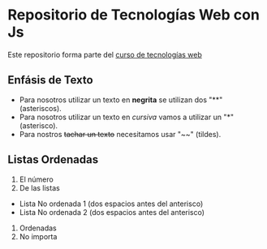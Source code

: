 # Repositorio de Tecnologías Web con Js

Este repositorio forma parte del [curso de tecnologías web](https://github.com/adrianeguez/Tec_Web_Js_2016_B)

## Enfásis de Texto

* Para nosotros utilizar un texto en **negrita** se utilizan dos "**" (asteriscos).
* Para nosotros utilizar un texto en *cursiva* vamos a utilizar un "*" (asterisco).
* Para nostros ~~tachar un texto~~ necesitamos usar "~~" (tildes).


## Listas Ordenadas

1. El número 
2. De las listas 
  * Lista No ordenada 1 (dos espacios antes del anterisco)
  * Lista No ordenada 2 (dos espacios antes del anterisco)
1. Ordenadas 
4. No importa 


